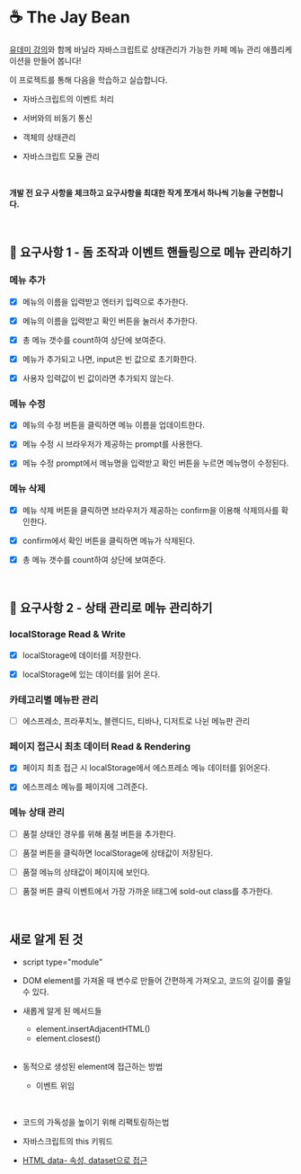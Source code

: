 # ☕ The Jay Bean

<a href="https://www.udemy.com/course/vanilla-js-lv1/">유데미 강의</a>와 함께 바닐라 자바스크립트로 상태관리가 가능한 카페 메뉴 관리 애플리케이션을 만들어 봅니다!

이 프로젝트를 통해 다음을 학습하고 실습합니다.

- 자바스크립트의 이벤트 처리

- 서버와의 비동기 통신

- 객체의 상태관리

- 자바스크립트 모듈 관리

<br>

<b>개발 전 요구 사항을 체크하고 요구사항을 최대한 작게 쪼개서 하나씩 기능을 구현합니다.</b>

<br>

## 🚩 요구사항 1 - 돔 조작과 이벤트 핸들링으로 메뉴 관리하기

### 메뉴 추가

- [x] 메뉴의 이름을 입력받고 엔터키 입력으로 추가한다.

- [x] 메뉴의 이름을 입력받고 확인 버튼을 눌러서 추가한다.

- [x] 총 메뉴 갯수를 count하여 상단에 보여준다.

- [x] 메뉴가 추가되고 나면, input은 빈 값으로 초기화한다.

- [x] 사용자 입력값이 빈 값이라면 추가되지 않는다.

### 메뉴 수정

- [x] 메뉴의 수정 버튼을 클릭하면 메뉴 이름을 업데이트한다.

- [x] 메뉴 수정 시 브라우저가 제공하는 prompt를 사용한다.

- [x] 메뉴 수정 prompt에서 메뉴명을 입력받고 확인 버튼을 누르면 메뉴명이 수정된다.

### 메뉴 삭제

- [x] 메뉴 삭제 버튼을 클릭하면 브라우저가 제공하는 confirm을 이용해 삭제의사를 확인한다.

- [x] confirm에서 확인 버튼을 클릭하면 메뉴가 삭제된다.

- [x] 총 메뉴 갯수를 count하여 상단에 보여준다.

<br>

## 🚩 요구사항 2 - 상태 관리로 메뉴 관리하기

### localStorage Read & Write

- [x] localStorage에 데이터를 저장한다.

- [x] localStorage에 있는 데이터를 읽어 온다.

### 카테고리별 메뉴판 관리

- [ ] 에스프레소, 프라푸치노, 블렌디드, 티바나, 디저트로 나뉜 메뉴판 관리

### 페이지 접근시 최초 데이터 Read & Rendering

- [x] 페이지 최초 접근 시 localStorage에서 에스프레소 메뉴 데이터를 읽어온다.

- [x] 에스프레소 메뉴를 페이지에 그려준다.

### 메뉴 상태 관리

- [ ] 품절 상태인 경우를 위해 품절 버튼을 추가한다.

- [ ] 품절 버튼을 클릭하면 localStorage에 상태값이 저장된다.

- [ ] 품절 메뉴의 상태값이 페이지에 보인다.

- [ ] 품절 버튼 클릭 이벤트에서 가장 가까운 li태그에 sold-out class를 추가한다.

<br>

## 새로 알게 된 것

- script type="module"

- DOM element를 가져올 때 변수로 만들어 간편하게 가져오고, 코드의 길이를 줄일 수 있다.

- 새롭게 알게 된 메서드들

  - element.insertAdjacentHTML()
  - element.closest()

  <br>

- 동적으로 생성된 element에 접근하는 방법

  - 이벤트 위임

<br>

- 코드의 가독성을 높이기 위해 리팩토링하는법

- 자바스크립트의 this 키워드

- <a href="https://developer.mozilla.org/ko/docs/Learn/HTML/Howto/Use_data_attributes">HTML data- 속성, dataset으로 접근</a>
